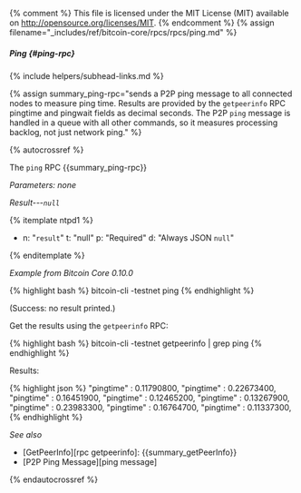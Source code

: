 {% comment %}
This file is licensed under the MIT License (MIT) available on
http://opensource.org/licenses/MIT.
{% endcomment %}
{% assign filename="_includes/ref/bitcoin-core/rpcs/rpcs/ping.md" %}

##### Ping {#ping-rpc}
{% include helpers/subhead-links.md %}

{% assign summary_ping-rpc="sends a P2P ping message to all connected nodes to measure ping time. Results are provided by the `getpeerinfo` RPC pingtime and pingwait fields as decimal seconds. The P2P `ping` message is handled in a queue with all other commands, so it measures processing backlog, not just network ping." %}

{% autocrossref %}

The `ping` RPC {{summary_ping-rpc}}

*Parameters: none*

*Result---`null`*

{% itemplate ntpd1 %}
- n: "`result`"
  t: "null"
  p: "Required"
  d: "Always JSON `null`"

{% enditemplate %}

*Example from Bitcoin Core 0.10.0*

{% highlight bash %}
bitcoin-cli -testnet ping
{% endhighlight %}

(Success: no result printed.)

Get the results using the `getpeerinfo` RPC:

{% highlight bash %}
bitcoin-cli -testnet getpeerinfo | grep ping
{% endhighlight %}

Results:

{% highlight json %}
        "pingtime" : 0.11790800,
        "pingtime" : 0.22673400,
        "pingtime" : 0.16451900,
        "pingtime" : 0.12465200,
        "pingtime" : 0.13267900,
        "pingtime" : 0.23983300,
        "pingtime" : 0.16764700,
        "pingtime" : 0.11337300,
{% endhighlight %}

*See also*

* [GetPeerInfo][rpc getpeerinfo]: {{summary_getPeerInfo}}
* [P2P Ping Message][ping message]


{% endautocrossref %}
